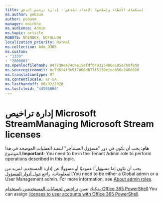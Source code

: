 ```yaml
---
title: استكشاف الأخطاء وإصلاحها الإعداد للدفق - إدارة ترخيص الدفق
ms.author: pebaum
author: pebaum
manager: mnirkhe
ms.audience: Admin
ms.topic: article
ROBOTS: NOINDEX, NOFOLLOW
localization_priority: Normal
ms.collection: Adm_O365
ms.custom:
- "1339"
- "2800001"
ms.openlocfilehash: 8477d8e474c6e15efdfd49313406e105e7b9f8d8
ms.sourcegitcommit: bc7d6f4f3c9f7060d073f5130e1ec856e248d020
ms.translationtype: MT
ms.contentlocale: ar-SA
ms.lasthandoff: 06/02/2020
ms.locfileid: "44505006"
---
```

# <a name="managing-microsoft-stream-licenses"></a><span data-ttu-id="2bde0-102">إدارة تراخيص Microsoft Stream</span><span class="sxs-lookup"><span data-stu-id="2bde0-102">Managing Microsoft Stream licenses</span></span>

<span data-ttu-id="2bde0-103">**هام:** يجب أن تكون في دور "مسؤول المستأجر" لتنفيذ العمليات الموضحة في هذا الموضوع.</span><span class="sxs-lookup"><span data-stu-id="2bde0-103">**Important:** You need to be in the Tenant Admin role to perform operations described in this topic.</span></span>

<span data-ttu-id="2bde0-104">يجب أن تكون إما مسؤول ًا عموميًا أو مسؤولًا عن إدارة المستخدم. لمزيد من المعلومات، راجع [حول أدوار المسؤول](https://docs.microsoft.com/microsoft-365/admin/add-users/about-admin-roles).</span><span class="sxs-lookup"><span data-stu-id="2bde0-104">You need to be either a Global admin or a User Management admin. For more information, see [About admin roles](https://docs.microsoft.com/microsoft-365/admin/add-users/about-admin-roles).</span></span>

<span data-ttu-id="2bde0-105">يمكنك تعيين [تراخيص لحسابات المستخدمين باستخدام Office 365 PowerShell](https://go.microsoft.com/fwlink/p/?linkid=850410).</span><span class="sxs-lookup"><span data-stu-id="2bde0-105">You can assign [licenses to user accounts with Office 365 PowerShell](https://go.microsoft.com/fwlink/p/?linkid=850410).</span></span>
